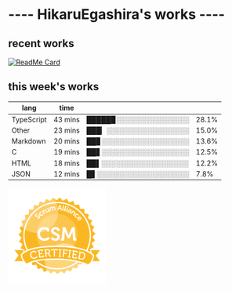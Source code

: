 # ---- HikaruEgashira's works ----

## recent works

[![ReadMe Card](https://github-readme-stats.vercel.app/api/pin/?username=twin-te&repo=twinte-front)](https://github.com/twin-te/twinte-front)

## this week's works

| lang        | time           |                       |        |
| ----------- | -------------- | --------------------- | ------ |
| TypeScript  | 43 mins        | █████▉░░░░░░░░░░░░░░░ |  28.1% |
| Other       | 23 mins        | ███▏░░░░░░░░░░░░░░░░░ |  15.0% |
| Markdown    | 20 mins        | ██▊░░░░░░░░░░░░░░░░░░ |  13.6% |
| C           | 19 mins        | ██▋░░░░░░░░░░░░░░░░░░ |  12.5% |
| HTML        | 18 mins        | ██▌░░░░░░░░░░░░░░░░░░ |  12.2% |
| JSON        | 12 mins        | █▋░░░░░░░░░░░░░░░░░░░ |   7.8% |

<img src="./image/seal-csm.png" alt="" data-canonical-src="./image/seal-csm.png" width="200" height="200" />

